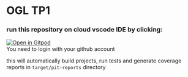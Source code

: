 # OGL TP1

### run this repository on cloud vscode IDE by clicking:
[![Open in Gitpod](https://gitpod.io/button/open-in-gitpod.svg)](https://gitpod.io/#https://github.com/CastHash532/TPtests)  
You need to login with your github account  
  
this will automatically build projects, run tests and generate coverage reports in `target/pit-reports` directory
